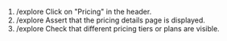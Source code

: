 1. /explore Click on "Pricing" in the header.
2. /explore Assert that the pricing details page is displayed.
3. /explore Check that different pricing tiers or plans are visible.